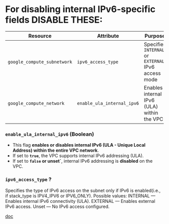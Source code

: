 # For disabling internal IPv6-specific fields DISABLE THESE:

| Resource                    | Attribute                  | Purpose                                                                 |
| --------------------------- | -------------------------- | ----------------------------------------------------------------------- |
| `google_compute_subnetwork` | `ipv6_access_type`         | Specifies `INTERNAL` or `EXTERNAL` IPv6 access mode                    |
| `google_compute_network`    | `enable_ula_internal_ipv6` | Enables internal IPv6 (ULA) within the VPC                             |
                                                                                     
### `enable_ula_internal_ipv6` (Boolean)

* This flag **enables or disables internal IPv6 (ULA - Unique Local Address) within the entire VPC network**.
* If set to **`true`**, the VPC supports internal IPv6 addressing (ULA).
* If set to **`false` or unset\`**, internal IPv6 addressing is **disabled** on the VPC.

### `ipv6_access_type` ?

Specifies the type of IPv6 access on the subnet only if IPv6 is enabled(i.e., if stack_type is IPV4_IPV6 or IPV6_ONLY).
Possible values:
INTERNAL — Enables internal IPv6 connectivity (ULA).
EXTERNAL — Enables external IPv6 access.
Unset — No IPv6 access configured.

[doc](https://cloud.google.com/vpc/docs/vpc#org-policies)
